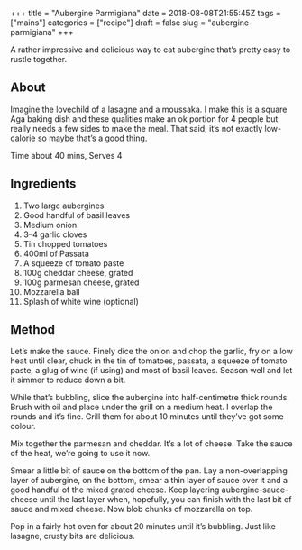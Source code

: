  +++
title = "Aubergine Parmigiana"
date = 2018-08-08T21:55:45Z
tags = ["mains"]
categories = ["recipe"]
draft = false
slug = "aubergine-parmigiana"
+++ 

A rather impressive and delicious way to eat aubergine that’s pretty easy to rustle together.

<!--more-->

## About
Imagine the lovechild of a lasagne and a moussaka. I make this is a square Aga baking dish and these qualities make an ok portion for 4 people but really needs a few sides to make the meal. That said, it’s not exactly low-calorie so maybe that’s a good thing.  

Time about 40 mins,  Serves 4

## Ingredients
1. Two large aubergines
2. Good handful of basil leaves
3. Medium onion
4. 3–4 garlic cloves
5. Tin chopped tomatoes
6. 400ml of Passata
7. A squeeze of tomato paste
8. 100g cheddar cheese, grated
9. 100g parmesan cheese, grated
10. Mozzarella ball
11. Splash of white wine (optional)

## Method
Let’s make the sauce. Finely dice the onion and chop the garlic, fry on a low heat until clear, chuck in the tin of tomatoes, passata, a squeeze of tomato paste, a glug of wine (if using) and most of basil leaves. Season well and let it simmer to reduce down a bit. 

While that’s bubbling, slice the aubergine into half-centimetre thick rounds. Brush with oil and place under the grill on a medium heat. I overlap the rounds and it’s fine. Grill them for about 10 minutes until they’ve got some colour. 

Mix together the parmesan and cheddar. It’s a lot of cheese. Take the sauce of the heat, we’re going to use it now.

Smear a little bit of sauce on the bottom of the pan. Lay a non-overlapping layer of aubergine, on the bottom, smear a thin layer of sauce over it and a good handful of the mixed grated cheese. Keep layering aubergine-sauce-cheese until the last layer when, hopefully, you can finish with the last bit of sauce and mixed cheese. Now blob chunks of mozzarella on top.

Pop in a fairly hot oven for about 20 minutes until it’s bubbling. Just like lasagne, crusty bits are delicious.